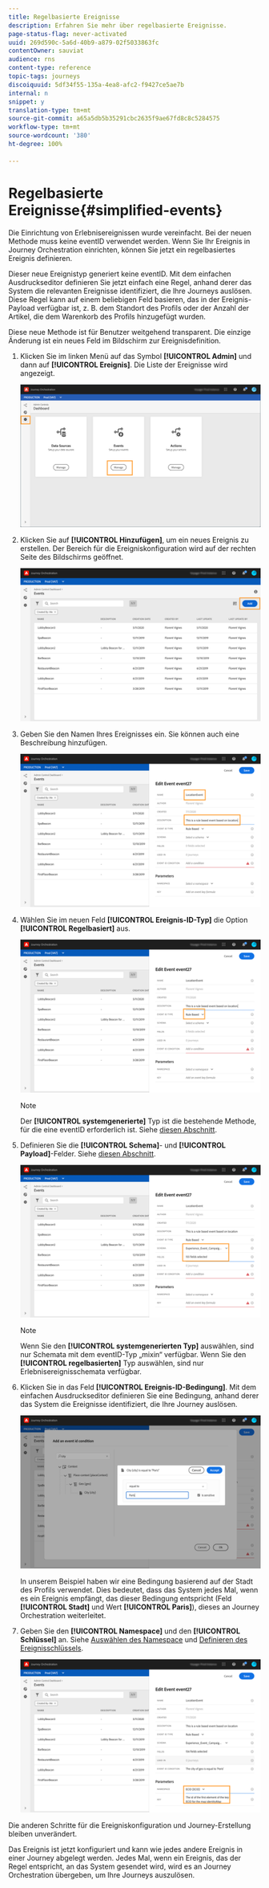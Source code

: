 ```yaml
---
title: Regelbasierte Ereignisse
description: Erfahren Sie mehr über regelbasierte Ereignisse.
page-status-flag: never-activated
uuid: 269d590c-5a6d-40b9-a879-02f5033863fc
contentOwner: sauviat
audience: rns
content-type: reference
topic-tags: journeys
discoiquuid: 5df34f55-135a-4ea8-afc2-f9427ce5ae7b
internal: n
snippet: y
translation-type: tm+mt
source-git-commit: a65a5db5b35291cbc2635f9ae67fd8c8c5284575
workflow-type: tm+mt
source-wordcount: '380'
ht-degree: 100%

---
```



# Regelbasierte Ereignisse{#simplified-events}

Die Einrichtung von Erlebnisereignissen wurde vereinfacht. Bei der neuen Methode muss keine eventID verwendet werden. Wenn Sie Ihr Ereignis in Journey Orchestration einrichten, können Sie jetzt ein regelbasiertes Ereignis definieren.

Dieser neue Ereignistyp generiert keine eventID. Mit dem einfachen Ausdruckseditor definieren Sie jetzt einfach eine Regel, anhand derer das System die relevanten Ereignisse identifiziert, die Ihre Journeys auslösen. Diese Regel kann auf einem beliebigen Feld basieren, das in der Ereignis-Payload verfügbar ist, z. B. dem Standort des Profils oder der Anzahl der Artikel, die dem Warenkorb des Profils hinzugefügt wurden.

Diese neue Methode ist für Benutzer weitgehend transparent. Die einzige Änderung ist ein neues Feld im Bildschirm zur Ereignisdefinition.

1. Klicken Sie im linken Menü auf das Symbol **[!UICONTROL Admin]** und dann auf **[!UICONTROL Ereignis]**. Die Liste der Ereignisse wird angezeigt.

   ![](../assets/alpha-event1.png)

1. Klicken Sie auf **[!UICONTROL Hinzufügen]**, um ein neues Ereignis zu erstellen. Der Bereich für die Ereigniskonfiguration wird auf der rechten Seite des Bildschirms geöffnet.

   ![](../assets/alpha-event2.png)

1. Geben Sie den Namen Ihres Ereignisses ein. Sie können auch eine Beschreibung hinzufügen.

   ![](../assets/alpha-event3.png)

1. Wählen Sie im neuen Feld **[!UICONTROL Ereignis-ID-Typ]** die Option **[!UICONTROL Regelbasiert]** aus.

   ![](../assets/alpha-event4.png)

   >[!NOTE]
   >
   >Der **[!UICONTROL systemgenerierte]** Typ ist die bestehende Methode, für die eine eventID erforderlich ist. Siehe [diesen Abschnitt](../event/about-events.md).

1. Definieren Sie die **[!UICONTROL Schema]**- und **[!UICONTROL Payload]**-Felder. Siehe [diesen Abschnitt](../event/defining-the-payload-fields.md).

   ![](../assets/alpha-event5.png)

   >[!NOTE]
   >
   >Wenn Sie den **[!UICONTROL systemgenerierten Typ]** auswählen, sind nur Schemata mit dem eventID-Typ „mixin“ verfügbar. Wenn Sie den **[!UICONTROL regelbasierten]** Typ auswählen, sind nur Erlebnisereignisschemata verfügbar.

1. Klicken Sie in das Feld **[!UICONTROL Ereignis-ID-Bedingung]**. Mit dem einfachen Ausdruckseditor definieren Sie eine Bedingung, anhand derer das System die Ereignisse identifiziert, die Ihre Journey auslösen.

   ![](../assets/alpha-event6.png)

   In unserem Beispiel haben wir eine Bedingung basierend auf der Stadt des Profils verwendet. Dies bedeutet, dass das System jedes Mal, wenn es ein Ereignis empfängt, das dieser Bedingung entspricht (Feld **[!UICONTROL Stadt]** und Wert **[!UICONTROL Paris]**), dieses an Journey Orchestration weiterleitet.

1. Geben Sie den **[!UICONTROL Namespace]** und den **[!UICONTROL Schlüssel]** an. Siehe [Auswählen des Namespace](../event/selecting-the-namespace.md) und [Definieren des Ereignisschlüssels](../event/defining-the-event-key.md).

   ![](../assets/alpha-event7.png)

Die anderen Schritte für die Ereigniskonfiguration und Journey-Erstellung bleiben unverändert.

Das Ereignis ist jetzt konfiguriert und kann wie jedes andere Ereignis in einer Journey abgelegt werden. Jedes Mal, wenn ein Ereignis, das der Regel entspricht, an das System gesendet wird, wird es an Journey Orchestration übergeben, um Ihre Journeys auszulösen.

